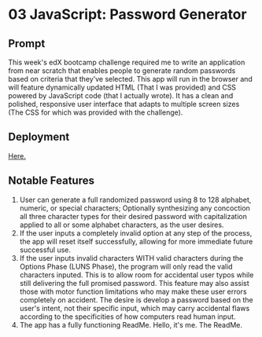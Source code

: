 # 03 JavaScript: Password Generator

## Prompt

This week's edX bootcamp challenge required me to write an application from near scratch that enables people to generate random passwords based on criteria that they’ve selected. This app will run in the browser and will feature dynamically updated HTML (That I was provided) and CSS powered by JavaScript code (that I actually wrote). It has a clean and polished, responsive user interface that adapts to multiple screen sizes (The CSS for which was provided with the challenge).

## Deployment

[Here.](https://NoahJRalph.github.io/randomized-password-generator)

## Notable Features

1. User can generate a full randomized password using 8 to 128 alphabet, numeric, or special characters; Optionally synthesizing any concoction all three character types for their desired password with capitalization applied to all or some alphabet characters, as the user desires.
2. If the user inputs a completely invalid option at any step of the process, the app will reset itself successfully, allowing for more immediate future successful use.
3. If the user inputs invalid characters WITH valid characters during the Options Phase (LUNS Phase), the program will only read the valid characters inputed. This is to allow room for accidental user typos while still delivering the full promised password. This feature may also assist those with motor function limitations who may make these user errors completely on accident. The desire is develop a password based on the user's intent, not their specific input, which may carry accidental flaws according to the specificities of how computers read human input.
4. The app has a fully functioning ReadMe. Hello, it's me. The ReadMe.
